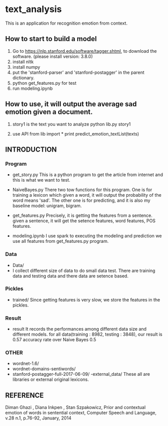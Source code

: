 # text_analysis
This is an application for recognition emotion from context.

## How to start to build a model
1. Go to https://nlp.stanford.edu/software/tagger.shtml, to download the software. (please install version: 3.8.0) 
2. install nltk
3. install numpy 
4. put the 'stanford-parser' and 'stanford-postagger' in the parent dictionary.
5. python get_features.py  for test
6. run modeling.ipynb 

## How to use, it will output the average sad emotion given a document.
1. story1 is the text you want to analyze
python lib.py story1

2. use API
from lib import *
print predict_emotion_textList(texts)


## INTRODUCTION
### Program 
- get_story.py
This is a python program to get the article from internet and this is what we want to test.

- NaiveBayes.py
There two tow functions for this program. One is for training a lexicon which given a word, it will output the probability of the word means 'sad'.
The other one is for predicting, and it is also my baseline model: unigram, bigram.

- get_features.py 
Precisely, it is getting the features from a sentence. given a sentence, it will get the setence features, word features, POS features.

- modeling.ipynb
I use spark to executing the modeling and prediction we use all features from get_features.py program.

### Data
- Data/
- I collect different size of data to do small data test. There are training data and testing data and there data are setence based.

### Pickles
- trained/
Since getting features is very slow, we store the features in the pickles.

### Result 
- result
It records the performances among different data size and different models.
for all data(training : 8982, testing : 3848), our result is 0.57 accuracy rate over Naive Bayes 0.5


### OTHER
- wordnet-1.6/
- wordnet-domains-sentiwords/
- stanford-postagger-full-2017-06-09/
-external_data/ 
These all are libraries or external original lexicons.


## REFERENCE
Diman Ghazi , Diana Inkpen , Stan Szpakowicz, Prior and contextual emotion of words in sentential context, Computer Speech and Language, v.28 n.1, p.76-92, January, 2014 

